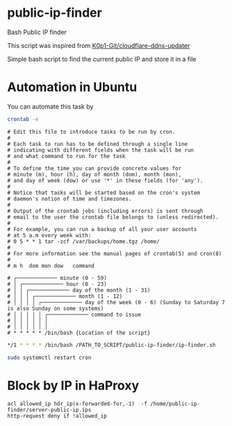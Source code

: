 # public-ip-finder
Bash Public IP finder

This script was inspired from [K0p1-Git/cloudflare-ddns-updater](https://github.com/sina-kamali/cloudflare-ddns-updater.git)

Simple bash script to find the current public IP and store it in a file

# Automation in Ubuntu
You can automate this task by 
```sh
crontab -e
```

```text
# Edit this file to introduce tasks to be run by cron.
#
# Each task to run has to be defined through a single line
# indicating with different fields when the task will be run
# and what command to run for the task
#
# To define the time you can provide concrete values for
# minute (m), hour (h), day of month (dom), month (mon),
# and day of week (dow) or use '*' in these fields (for 'any').
#
# Notice that tasks will be started based on the cron's system
# daemon's notion of time and timezones.
#
# Output of the crontab jobs (including errors) is sent through
# email to the user the crontab file belongs to (unless redirected).
#
# For example, you can run a backup of all your user accounts
# at 5 a.m every week with:
# 0 5 * * 1 tar -zcf /var/backups/home.tgz /home/
#
# For more information see the manual pages of crontab(5) and cron(8)
#
# m h  dom mon dow   command

# ┌───────────── minute (0 - 59)
# │ ┌───────────── hour (0 - 23)
# │ │ ┌───────────── day of the month (1 - 31)
# │ │ │ ┌───────────── month (1 - 12)
# │ │ │ │ ┌───────────── day of the week (0 - 6) (Sunday to Saturday 7 is also Sunday on some systems)
# │ │ │ │ │ ┌───────────── command to issue                               
# │ │ │ │ │ │
# │ │ │ │ │ │
# * * * * * /bin/bash {Location of the script}
```

```sh
*/1 * * * * /bin/bash /PATH_TO_SCRIPT/public-ip-finder/ip-finder.sh
```
```sh
sudo systemctl restart cron
```


# Block by IP in HaProxy
```code
acl allowed_ip hdr_ip(x-forwarded-for,-1)  -f /home/public-ip-finder/server-public-ip.ips
http-request deny if !allowed_ip
```



